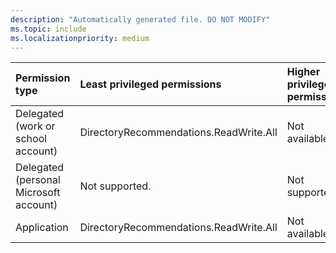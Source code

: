 ```yaml
---
description: "Automatically generated file. DO NOT MODIFY"
ms.topic: include
ms.localizationpriority: medium
---
```


|Permission type|Least privileged permissions|Higher privileged permissions|
|:---|:---|:---|
|Delegated (work or school account)|DirectoryRecommendations.ReadWrite.All|Not available.|
|Delegated (personal Microsoft account)|Not supported.|Not supported.|
|Application|DirectoryRecommendations.ReadWrite.All|Not available.|

